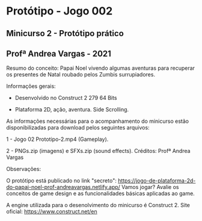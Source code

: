 # Protótipo - Jogo 002  

## Minicurso 2 - Protótipo prático 
## Profª Andrea Vargas - 2021

Resumo do conceito: Papai Noel vivendo algumas aventuras para recuperar os presentes de Natal roubado pelos Zumbis surrupiadores.

Informações gerais:

* Desenvolvido no Construct 2 279 64 Bits

* Plataforma 2D, ação, aventura. Side Scrolling.

As informações necessárias para o acompanhamento do minicurso estão disponibilizadas para download pelos seguintes arquivos:

1 - Jogo 02 Prototipo-2.mp4 (Gameplay).

2 - PNGs.zip (imagens) e SFXs.zip (sound effects). Créditos: Profª Andrea Vargas

Observações:

O protótipo está publicado no link "secreto": https://jogo-de-plataforma-2d-do-papai-noel-prof-andreavargas.netlify.app/ Vamos jogar? Avalie os conceitos de game design e as funcionalidades básicas aplicadas ao game.

A engine utilizada para o desenolvimento do minicurso é Construct 2. Site oficial: https://www.construct.net/en
